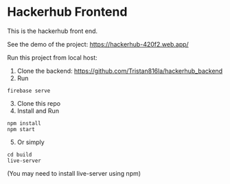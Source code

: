 # Hackerhub Frontend
This is the hackerhub front end.

See the demo of the project: https://hackerhub-420f2.web.app/

Run this project from local host:
1. Clone the backend: https://github.com/Tristan816la/hackerhub_backend
2. Run
```
firebase serve
```
3. Clone this repo
4. Install and Run
```
npm install
npm start
```

5. Or simply
```
cd build
live-server
```
(You may need to install live-server using npm)
